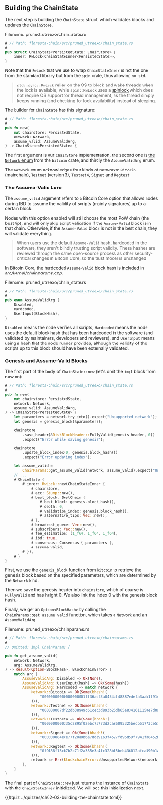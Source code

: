 ## Building the ChainState

The next step is building the `ChainState` struct, which validates blocks and updates the `ChainStore`.

Filename: pruned_utreexo/chain_state.rs

```rust
# // Path: floresta-chain/src/pruned_utreexo/chain_state.rs
#
pub struct ChainState<PersistedState: ChainStore> {
    inner: RwLock<ChainStateInner<PersistedState>>,
}
```

Note that the `RwLock` that we use to wrap `ChainStateInner` is not the one from the standard library but from the `spin` crate, thus allowing `no_std`.

> `std::sync::RwLock` relies on the OS to block and wake threads when the lock is available, while `spin::RwLock` uses a [spinlock](https://en.wikipedia.org/wiki/Spinlock) which does not require OS support for thread management, as the thread simply keeps running (and checking for lock availability) instead of sleeping.

The builder for `ChainState` has this signature:

```rust
# // Path: floresta-chain/src/pruned_utreexo/chain_state.rs
#
pub fn new(
    mut chainstore: PersistedState,
    network: Network,
    assume_valid: AssumeValidArg,
) -> ChainState<PersistedState> {
```

The first argument is our `ChainStore` implementation, the second one is [the `Network` enum](https://docs.rs/bitcoin/latest/bitcoin/enum.Network.html) from the `bitcoin` crate, and thirdly the `AssumeValidArg` enum.

The `Network` enum acknowledges four kinds of networks: `Bitcoin` (mainchain), `Testnet` (version 3), `Testnet4`, `Signet` and `Regtest`.

### The Assume-Valid Lore

The `assume_valid` argument refers to a Bitcoin Core option that allows nodes during IBD to assume the validity of scripts (mainly signatures) up to a certain block.

Nodes with this option enabled will still choose the most PoW chain (the best tip), and will only skip script validation if the `Assume-Valid` block is in that chain. Otherwise, if the `Assume-Valid` block is not in the best chain, they will validate everything.

> When users use the default `Assume-Valid` hash, hardcoded in the software, they aren't blindly trusting script validity. These hashes are reviewed through the same open-source process as other security-critical changes in Bitcoin Core, so the trust model is unchanged.

In Bitcoin Core, the hardcoded `Assume-Valid` block hash is included in _src/kernel/chainparams.cpp_.

Filename: pruned_utreexo/chain_state.rs

```rust
# // Path: floresta-chain/src/pruned_utreexo/chain_state.rs
#
pub enum AssumeValidArg {
    Disabled,
    Hardcoded,
    UserInput(BlockHash),
}
```

`Disabled` means the node verifies all scripts, `Hardcoded` means the node uses the default block hash that has been hardcoded in the software (and validated by maintainers, developers and reviewers), and `UserInput` means using a hash that the node runner provides, although the validity of the scripts up to this block should have been externally validated.

### Genesis and Assume-Valid Blocks

The first part of the body of `ChainState::new` (let's omit the `impl` block from now on):

```rust
# // Path: floresta-chain/src/pruned_utreexo/chain_state.rs
#
pub fn new(
    mut chainstore: PersistedState,
    network: Network,
    assume_valid: AssumeValidArg,
) -> ChainState<PersistedState> {
    let parameters = network.try_into().expect("Unsupported network");
    let genesis = genesis_block(&parameters);

    chainstore
        .save_header(&DiskBlockHeader::FullyValid(genesis.header, 0))
        .expect("Error while saving genesis");

    chainstore
        .update_block_index(0, genesis.block_hash())
        .expect("Error updating index");

    let assume_valid =
        ChainParams::get_assume_valid(network, assume_valid).expect("Unsupported network");
    // ...
    # ChainState {
        # inner: RwLock::new(ChainStateInner {
            # chainstore,
            # acc: Stump::new(),
            # best_block: BestChain {
                # best_block: genesis.block_hash(),
                # depth: 0,
                # validation_index: genesis.block_hash(),
                # alternative_tips: Vec::new(),
            # },
            # broadcast_queue: Vec::new(),
            # subscribers: Vec::new(),
            # fee_estimation: (1_f64, 1_f64, 1_f64),
            # ibd: true,
            # consensus: Consensus { parameters },
            # assume_valid,
        # }),
    # }
}
```

First, we use the `genesis_block` function from `bitcoin` to retrieve the genesis block based on the specified parameters, which are determined by the `Network` kind.

Then we save the genesis header into `chainstore`, which of course is `FullyValid` and has height 0. We also link the index 0 with the genesis block hash.

Finally, we get an `Option<BlockHash>` by calling the `ChainParams::get_assume_valid` function, which takes a `Network` and an `AssumeValidArg`.

Filename: pruned_utreexo/chainparams.rs

```rust
# // Path: floresta-chain/src/pruned_utreexo/chainparams.rs
#
// Omitted: impl ChainParams {

pub fn get_assume_valid(
    network: Network,
    arg: AssumeValidArg,
) -> Result<Option<BlockHash>, BlockchainError> {
    match arg {
        AssumeValidArg::Disabled => Ok(None),
        AssumeValidArg::UserInput(hash) => Ok(Some(hash)),
        AssumeValidArg::Hardcoded => match network {
            Network::Bitcoin => Ok(Some(bhash!(
                "00000000000000000001ff36aef3a0454cf48887edefa3aab1f91c6e67fee294"
            ))),
            Network::Testnet => Ok(Some(bhash!(
                "000000007df22db38949c61ceb3d893b26db65e8341611150e7d0a9cd46be927"
            ))),
            Network::Testnet4 => Ok(Some(bhash!(
                "0000000000335c2895f02ebc75773d2ca86095325becb51773ce5151e9bcf4e0"
            ))),
            Network::Signet => Ok(Some(bhash!(
                "000000084ece77f20a0b6a7dda9163f4527fd96d59f7941fb8452b3cec855c2e"
            ))),
            Network::Regtest => Ok(Some(bhash!(
                "0f9188f13cb7b2c71f2a335e3a4fc328bf5beb436012afca590b1a11466e2206"
            ))),
            network => Err(BlockchainError::UnsupportedNetwork(network)),
        },
    }
}
```

The final part of `ChainState::new` just returns the instance of `ChainState` with the `ChainStateInner` initialized. We will see this initialization next.

{{#quiz ../quizzes/ch02-03-building-the-chainstate.toml}}
